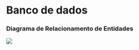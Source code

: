 <h1>Banco de dados</h1>
<h3>Diagrama de Relacionamento de Entidades</h3>

<img  src="../../../assets/DiagramaDeEntidades">
